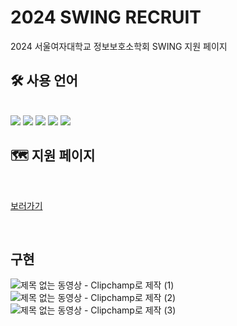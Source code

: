 # 2024 SWING RECRUIT
2024 서울여자대학교 정보보호소학회 SWING 지원 페이지


## 🛠️ 사용 언어

   <br> 
<div style="margin: ; text-align: left;" "text-align: left;"> <img src="https://img.shields.io/badge/Django-092E20?style=for-the-badge&logo=Django&logoColor=white">
          <img src="https://img.shields.io/badge/Python-3776AB?style=for-the-badge&logo=Python&logoColor=white">
          <img src="https://img.shields.io/badge/HTML5-E34F26?style=for-the-badge&logo=HTML5&logoColor=white">
          <img src="https://img.shields.io/badge/CSS3-1572B6?style=for-the-badge&logo=CSS3&logoColor=white">
          <img src="https://img.shields.io/badge/Javascript-F7DF1E?style=for-the-badge&logo=Javascript&logoColor=white">
          <br/></div>
    </div>

## 🗺 지원 페이지

<br>

[보러가기](https://swuswing.com/recruit/)   

<br>

## 구현

![제목 없는 동영상 - Clipchamp로 제작 (1)](https://github.com/www-spam/2024SWING_recruit/assets/102578109/c5db4028-30bb-42be-a03f-1e4da6f60ec9)
![제목 없는 동영상 - Clipchamp로 제작 (2)](https://github.com/www-spam/2024SWING_recruit/assets/102578109/8cb60012-74c4-489d-860f-7cf7a199d2bb)
![제목 없는 동영상 - Clipchamp로 제작 (3)](https://github.com/www-spam/2024SWING_recruit/assets/102578109/2aeaa5b7-107b-4e26-8c17-a5b24c9e2a0c)
